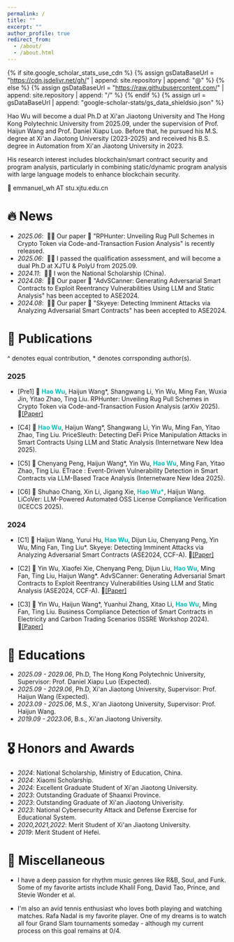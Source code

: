 ```yaml
---
permalink: /
title: ""
excerpt: ""
author_profile: true
redirect_from: 
  - /about/
  - /about.html
---
```


{% if site.google_scholar_stats_use_cdn %}
{% assign gsDataBaseUrl = "https://cdn.jsdelivr.net/gh/" | append: site.repository | append: "@" %}
{% else %}
{% assign gsDataBaseUrl = "https://raw.githubusercontent.com/" | append: site.repository | append: "/" %}
{% endif %}
{% assign url = gsDataBaseUrl | append: "google-scholar-stats/gs_data_shieldsio.json" %}

<span class='anchor' id='about-me'></span>

Hao Wu will become a dual Ph.D at Xi'an Jiaotong University and The Hong Kong Polytechnic University from 2025.09, under the supervision of Prof. Haijun Wang and Prof. Daniel Xiapu Luo. Before that, he pursued his M.S. degree at Xi'an Jiaotong University (2023-2025) and received his B.S. degree in Automation from Xi'an Jiaotong University in 2023.

His research interest includes blockchain/smart contract security and program analysis, particularly in combining static/dynamic program analysis with large language models to enhance blockchain security.

💬 emmanuel_wh AT stu.xjtu.edu.cn

<!-- I have published more than 100 papers at the top international AI conferences with total <a href='https://scholar.google.com/citations?user=DhtAFkwAAAAJ'>google scholar citations <strong><span id='total_cit'>260000+</span></strong></a> (You can also use google scholar badge <a href='https://scholar.google.com/citations?user=DhtAFkwAAAAJ'><img src="https://img.shields.io/endpoint?url={{ url | url_encode }}&logo=Google%20Scholar&labelColor=f6f6f6&color=9cf&style=flat&label=citations"></a>). -->


# 🔥 News
- *2025.06*: &nbsp;🚀🚀 Our paper 📑 "RPHunter: Unveiling Rug Pull Schemes in Crypto Token via Code-and-Transaction Fusion Analysis" is recently released.
- *2025.06*: &nbsp;🎉🎉 I passed the qualification assessment, and will become a dual Ph.D at XJTU & PolyU from 2025.09.
- *2024.11*: &nbsp;🎉🎉 I won the National Scholarship (China).
- *2024.08*: &nbsp;🎉🎉 Our paper 📑 "AdvSCanner: Generating Adversarial Smart Contracts to Exploit Reentrancy Vulnerabilities Using LLM and Static Analysis" has been accepted to ASE2024.
- *2024.08*: &nbsp;🎉🎉 Our paper 📑 "Skyeye: Detecting Imminent Attacks via Analyzing Adversarial Smart Contracts" has been accepted to ASE2024.

# 📝 Publications 

^ denotes equal contribution, * denotes corrsponding author(s).
<!-- 📚 journel paper
📝 preprint paper -->

### 2025

- [Pre1] 📝 <strong style="color:#06C0B9">Hao Wu</strong>, Haijun Wang*, Shangwang Li, Yin Wu, Ming Fan, Wuxia Jin, Yitao Zhao, Ting Liu. RPHunter: Unveiling Rug Pull Schemes in Crypto Token via Code-and-Transaction Fusion Analysis (arXiv 2025). 🔗[[Paper]](https://arxiv.org/abs/2506.18398)

- [C4] 📄 <strong style="color:#06C0B9">Hao Wu</strong>, Haijun Wang*, Shangwang Li, Yin Wu, Ming Fan, Yitao Zhao, Ting Liu. PriceSleuth: Detecting DeFi Price Manipulation Attacks in Smart Contracts Using LLM and Static Analysis (Internetware New Idea 2025).

- [C5] 📄 Chenyang Peng, Haijun Wang*, Yin Wu, <strong style="color:#06C0B9">Hao Wu</strong>, Ming Fan, Yitao Zhao, Ting Liu. ETrace : Event-Driven Vulnerability Detection in Smart Contracts via LLM-Based Trace Analysis (Internetware New Idea 2025).

- [C6] 📄 Shuhao Chang, Xin Li, Jigang Xie, <strong style="color:#06C0B9">Hao Wu*</strong>, Haijun Wang. LiCoVer: LLM-Powered Automated OSS License Compliance Verification (ICECCS 2025).


### 2024

- [C1] 📄 Haijun Wang, Yurui Hu, <strong style="color:#06C0B9">Hao Wu</strong>, Dijun Liu, Chenyang Peng, Yin Wu, Ming Fan, Ting Liu*. Skyeye: Detecting Imminent Attacks via Analyzing Adversarial Smart Contracts (ASE2024, CCF-A). 🔗[[Paper]](https://dl.acm.org/doi/10.1145/3691620.3695526)

- [C2] 📄 Yin Wu, Xiaofei Xie, Chenyang Peng, Dijun Liu, <strong style="color:#06C0B9">Hao Wu</strong>, Ming Fan, Ting Liu, Haijun Wang*. AdvSCanner: Generating Adversarial Smart Contracts to Exploit Reentrancy Vulnerabilities Using LLM and Static Analysis (ASE2024, CCF-A). 🔗[[Paper]](https://dl.acm.org/doi/10.1145/3691620.3695482)

- [C3] 📄 Yin Wu, Haijun Wang*, Yuanhui Zhang, Xitao Li, <strong style="color:#06C0B9">Hao Wu</strong>, Ming Fan, Ting Liu. Business Compliance Detection of Smart Contracts in Electricity and Carbon Trading Scenarios (ISSRE Workshop 2024). 🔗[[Paper]](https://ieeexplore.ieee.org/document/10771465)




<!-- <div class='paper-box'><div class='paper-box-image'><div><div class="badge">CVPR 2016</div><img src='images/500x300.png' alt="sym" width="100%"></div></div>
<div class='paper-box-text' markdown="1">

[Deep Residual Learning for Image Recognition](https://openaccess.thecvf.com/content_cvpr_2016/papers/He_Deep_Residual_Learning_CVPR_2016_paper.pdf)

**Kaiming He**, Xiangyu Zhang, Shaoqing Ren, Jian Sun

[**Project**](https://scholar.google.com/citations?view_op=view_citation&hl=zh-CN&user=DhtAFkwAAAAJ&citation_for_view=DhtAFkwAAAAJ:ALROH1vI_8AC) <strong><span class='show_paper_citations' data='DhtAFkwAAAAJ:ALROH1vI_8AC'></span></strong>
- Lorem ipsum dolor sit amet, consectetur adipiscing elit. Vivamus ornare aliquet ipsum, ac tempus justo dapibus sit amet. 
</div>
</div> -->

<!-- - [Lorem ipsum dolor sit amet, consectetur adipiscing elit. Vivamus ornare aliquet ipsum, ac tempus justo dapibus sit amet](https://github.com), A, B, C, **CVPR 2020** -->


# 📖 Educations
- *2025.09 - 2029.06*, Ph.D, The Hong Kong Polytechnic University, Supervisor: Prof. Daniel Xiapu Luo (Expected).
- *2025.09 - 2029.06*, Ph.D, Xi'an Jiaotong University, Supervisor: Prof. Haijun Wang (Expected).
- *2023.09 - 2025.06*, M.S., Xi'an Jiaotong University, Supervisor: Prof. Haijun Wang.
- *2019.09 - 2023.06*, B.s., Xi'an Jiaotong University. 

# 🎖 Honors and Awards

- *2024*: National Scholarship, Ministry of Education, China.
- *2024*: Xiaomi Scholarship.
- *2024*: Excellent Graduate Student of Xi'an Jiaotong University.
- *2023*: Outstanding Graduate of Shaanxi Province.
- *2023*: Outstanding Graduate of Xi'an Jiaotong Univerisity.
- *2023*: National Cybersecurity Attack and Defense Exercise for Educational System.
- *2020,2021,2022*: Merit Student of Xi'an Jiaotong University.
- *2019*: Merit Student of Hefei.
<!-- - *2021.10* Lorem ipsum dolor sit amet, consectetur adipiscing elit. Vivamus ornare aliquet ipsum, ac tempus justo dapibus sit amet.  -->
<!-- - *2021.09* Lorem ipsum dolor sit amet, consectetur adipiscing elit. Vivamus ornare aliquet ipsum, ac tempus justo dapibus sit amet.  -->

<!-- # 💬 Invited Talks
- *2021.06*, Lorem ipsum dolor sit amet, consectetur adipiscing elit. Vivamus ornare aliquet ipsum, ac tempus justo dapibus sit amet. 
- *2021.03*, Lorem ipsum dolor sit amet, consectetur adipiscing elit. Vivamus ornare aliquet ipsum, ac tempus justo dapibus sit amet.  \| [\[video\]](https://github.com/) -->

<!-- # 💻 Internships
- *2019.05 - 2020.02*, [Lorem](https://github.com/), China. -->

# 🐯 Miscellaneous

- I have a deep passion for rhythm music genres like R&B, Soul, and Funk. Some of my favorite artists include Khalil Fong, David Tao, Prince, and Stevie Wonder et al.

- I'm also an avid tennis enthusiast who loves both playing and watching matches. Rafa Nadal is my favorite player. One of my dreams is to watch all four Grand Slam tournaments someday - although my current process on this goal remains at 0/4. 